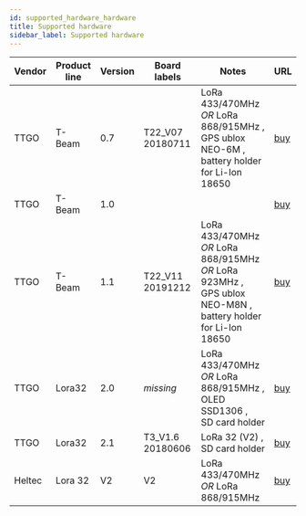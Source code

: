 ```yaml
---
id: supported_hardware_hardware
title: Supported hardware
sidebar_label: Supported hardware
---
```


| Vendor | Product line | Version | Board labels     | Notes                                                                                                                 | URL                                                       |
| ------ | ------------ | ------- | ---------------- | --------------------------------------------------------------------------------------------------------------------- | --------------------------------------------------------- |
| TTGO   | T-Beam       | 0.7     | T22_V07 20180711 | LoRa 433/470MHz _OR_ LoRa 868/915MHz , <br/>GPS ublox NEO-6M , <br/>battery holder for Li-Ion 18650                   | [buy](https://www.aliexpress.com/item/4000574335430.html) |
| TTGO   | T-Beam       | 1.0     |                  |                                                                                                                       | [buy](https://www.aliexpress.com/item/4001178678568.html) |
| TTGO   | T-Beam       | 1.1     | T22_V11 20191212 | LoRa 433/470MHz _OR_ LoRa 868/915MHz _OR_ LoRa 923MHz , <br/>GPS ublox NEO-M8N , <br/>battery holder for Li-Ion 18650 | [buy](https://www.aliexpress.com/item/4001178678568.html) |
| TTGO   | Lora32       | 2.0     | _missing_        | LoRa 433/470MHz _OR_ LoRa 868/915MHz , <br/>OLED SSD1306 , <br/>SD card holder                                        | [buy](https://www.aliexpress.com/item/4000211331316.html) |
| TTGO   | Lora32       | 2.1     | T3_V1.6 20180606 | LoRa 32 (V2) , <br/>SD card holder                                                                                    | [buy](https://www.aliexpress.com/item/4000119208093.html) |
| Heltec | Lora 32      | V2      | V2               | LoRa 433/470MHz _OR_ LoRa 868/915MHz                                                                                  | [buy](https://heltec.org/project/wifi-lora-32/)           |
